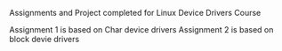 Assignments and Project completed for Linux Device Drivers Course

Assignment 1 is based on Char device drivers
Assignment 2 is based on block devie drivers
